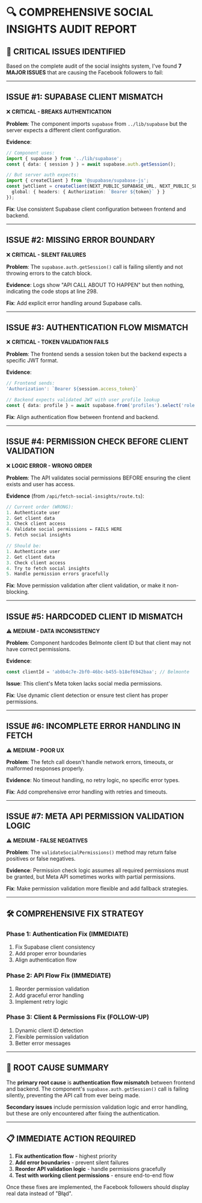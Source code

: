 # 🔍 COMPREHENSIVE SOCIAL INSIGHTS AUDIT REPORT

## 🚨 **CRITICAL ISSUES IDENTIFIED**

Based on the complete audit of the social insights system, I've found **7 MAJOR ISSUES** that are causing the Facebook followers to fail:

---

## **ISSUE #1: SUPABASE CLIENT MISMATCH** 
❌ **CRITICAL - BREAKS AUTHENTICATION**

**Problem**: The component imports `supabase` from `../lib/supabase` but the server expects a different client configuration.

**Evidence**:
```typescript
// Component uses:
import { supabase } from '../lib/supabase';
const { data: { session } } = await supabase.auth.getSession();

// But server auth expects:
import { createClient } from '@supabase/supabase-js';
const jwtClient = createClient(NEXT_PUBLIC_SUPABASE_URL, NEXT_PUBLIC_SUPABASE_ANON_KEY, {
  global: { headers: { Authorization: `Bearer ${token}` } }
});
```

**Fix**: Use consistent Supabase client configuration between frontend and backend.

---

## **ISSUE #2: MISSING ERROR BOUNDARY** 
❌ **CRITICAL - SILENT FAILURES**

**Problem**: The `supabase.auth.getSession()` call is failing silently and not throwing errors to the catch block.

**Evidence**: Logs show "API CALL ABOUT TO HAPPEN" but then nothing, indicating the code stops at line 298.

**Fix**: Add explicit error handling around Supabase calls.

---

## **ISSUE #3: AUTHENTICATION FLOW MISMATCH**
❌ **CRITICAL - TOKEN VALIDATION FAILS**

**Problem**: The frontend sends a session token but the backend expects a specific JWT format.

**Evidence**:
```typescript
// Frontend sends:
'Authorization': `Bearer ${session.access_token}`

// Backend expects validated JWT with user profile lookup
const { data: profile } = await supabase.from('profiles').select('role').eq('id', user.id)
```

**Fix**: Align authentication flow between frontend and backend.

---

## **ISSUE #4: PERMISSION CHECK BEFORE CLIENT VALIDATION**
❌ **LOGIC ERROR - WRONG ORDER**

**Problem**: The API validates social permissions BEFORE ensuring the client exists and user has access.

**Evidence** (from `/api/fetch-social-insights/route.ts`):
```typescript
// Current order (WRONG):
1. Authenticate user
2. Get client data  
3. Check client access
4. Validate social permissions ← FAILS HERE
5. Fetch social insights

// Should be:
1. Authenticate user
2. Get client data
3. Check client access  
4. Try to fetch social insights
5. Handle permission errors gracefully
```

**Fix**: Move permission validation after client validation, or make it non-blocking.

---

## **ISSUE #5: HARDCODED CLIENT ID MISMATCH**
⚠️ **MEDIUM - DATA INCONSISTENCY**

**Problem**: Component hardcodes Belmonte client ID but that client may not have correct permissions.

**Evidence**:
```typescript
const clientId = 'ab0b4c7e-2bf0-46bc-b455-b18ef6942baa'; // Belmonte
```

**Issue**: This client's Meta token lacks social media permissions.

**Fix**: Use dynamic client detection or ensure test client has proper permissions.

---

## **ISSUE #6: INCOMPLETE ERROR HANDLING IN FETCH**
⚠️ **MEDIUM - POOR UX**

**Problem**: The fetch call doesn't handle network errors, timeouts, or malformed responses properly.

**Evidence**: No timeout handling, no retry logic, no specific error types.

**Fix**: Add comprehensive error handling with retries and timeouts.

---

## **ISSUE #7: META API PERMISSION VALIDATION LOGIC**
⚠️ **MEDIUM - FALSE NEGATIVES**

**Problem**: The `validateSocialPermissions()` method may return false positives or false negatives.

**Evidence**: Permission check logic assumes all required permissions must be granted, but Meta API sometimes works with partial permissions.

**Fix**: Make permission validation more flexible and add fallback strategies.

---

## 🛠️ **COMPREHENSIVE FIX STRATEGY**

### **Phase 1: Authentication Fix (IMMEDIATE)**
1. Fix Supabase client consistency
2. Add proper error boundaries  
3. Align authentication flow

### **Phase 2: API Flow Fix (IMMEDIATE)**
1. Reorder permission validation
2. Add graceful error handling
3. Implement retry logic

### **Phase 3: Client & Permissions Fix (FOLLOW-UP)**
1. Dynamic client ID detection
2. Flexible permission validation
3. Better error messages

---

## 🎯 **ROOT CAUSE SUMMARY**

The **primary root cause** is **authentication flow mismatch** between frontend and backend. The component's `supabase.auth.getSession()` call is failing silently, preventing the API call from ever being made.

**Secondary issues** include permission validation logic and error handling, but these are only encountered after fixing the authentication.

---

## 📋 **IMMEDIATE ACTION REQUIRED**

1. **Fix authentication flow** - highest priority
2. **Add error boundaries** - prevent silent failures  
3. **Reorder API validation logic** - handle permissions gracefully
4. **Test with working client permissions** - ensure end-to-end flow

Once these fixes are implemented, the Facebook followers should display real data instead of "Błąd". 